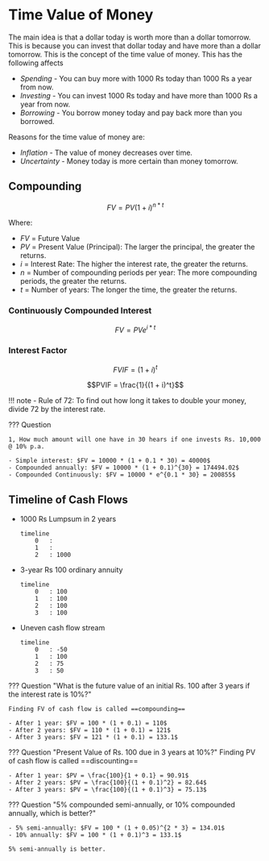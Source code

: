 # Time Value of Money
The main idea is that a dollar today is worth more than a dollar tomorrow. This is because you can invest that dollar today and have more than a dollar tomorrow. This is the concept of the time value of money. This has the following affects

- *Spending* - You can buy more with 1000 Rs today than 1000 Rs a year from now.
- *Investing* - You can invest 1000 Rs today and have more than 1000 Rs a year from now.
- *Borrowing* - You borrow money today and pay back more than you borrowed.

Reasons for the time value of money are:

- *Inflation* - The value of money decreases over time.
- *Uncertainty* - Money today is more certain than money tomorrow.

## Compounding

$$FV = PV(1 + i)^{n * t}$$

Where:

- $FV$ = Future Value
- $PV$ = Present Value (Principal): The larger the principal, the greater the returns.
- $i$ = Interest Rate: The higher the interest rate, the greater the returns.
- $n$ = Number of compounding periods per year: The more compounding periods, the greater the returns.
- $t$ = Number of years: The longer the time, the greater the returns.

### Continuously Compounded Interest

$$FV = PV  e^{i * t}$$

### Interest Factor

$$FVIF = (1 + i)^t$$

$$PVIF = \frac{1}{(1 + i)^t}$$

!!! note
    - Rule of 72: To find out how long it takes to double your money, divide 72 by the interest rate.

??? Question

    1, How much amount will one have in 30 hears if one invests Rs. 10,000 @ 10% p.a.

    - Simple interest: $FV = 10000 * (1 + 0.1 * 30) = 40000$
    - Compounded annually: $FV = 10000 * (1 + 0.1)^{30} = 174494.02$
    - Compounded Continuously: $FV = 10000 * e^{0.1 * 30} = 200855$

## Timeline of Cash Flows
- 1000 Rs Lumpsum in 2 years
    ```mermaid
    timeline
        0   :   
        1   :  
        2   : 1000
    ```
- 3-year Rs 100 ordinary annuity
    ```mermaid
    timeline
        0   : 100
        1   : 100
        2   : 100
        3   : 100
    ```
- Uneven cash flow stream
    ```mermaid
    timeline
        0   : -50
        1   : 100
        2   : 75
        3   : 50   
    ```

??? Question "What is the future value of an initial Rs. 100 after 3 years if the interest rate is 10%?"

    Finding FV of cash flow is called ==compounding==

    - After 1 year: $FV = 100 * (1 + 0.1) = 110$
    - After 2 years: $FV = 110 * (1 + 0.1) = 121$
    - After 3 years: $FV = 121 * (1 + 0.1) = 133.1$

??? Question "Present Value of Rs. 100 due in 3 years at 10%?"
    Finding PV of cash flow is called ==discounting==

    - After 1 year: $PV = \frac{100}{1 + 0.1} = 90.91$
    - After 2 years: $PV = \frac{100}{(1 + 0.1)^2} = 82.64$
    - After 3 years: $PV = \frac{100}{(1 + 0.1)^3} = 75.13$

??? Question "5% compounded semi-annually, or 10% compounded annually, which is better?"

    - 5% semi-annually: $FV = 100 * (1 + 0.05)^{2 * 3} = 134.01$
    - 10% annually: $FV = 100 * (1 + 0.1)^3 = 133.1$

    5% semi-annually is better.


